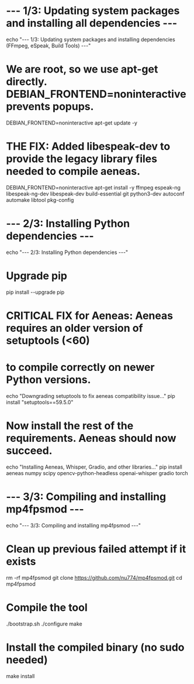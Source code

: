 # --- 1/3: Updating system packages and installing all dependencies ---
echo "--- 1/3: Updating system packages and installing dependencies (FFmpeg, eSpeak, Build Tools) ---"
# We are root, so we use apt-get directly. DEBIAN_FRONTEND=noninteractive prevents popups.
DEBIAN_FRONTEND=noninteractive apt-get update -y
# THE FIX: Added libespeak-dev to provide the legacy library files needed to compile aeneas.
DEBIAN_FRONTEND=noninteractive apt-get install -y ffmpeg espeak-ng libespeak-ng-dev libespeak-dev build-essential git python3-dev autoconf automake libtool pkg-config

# --- 2/3: Installing Python dependencies ---
echo "--- 2/3: Installing Python dependencies ---"

# Upgrade pip
pip install --upgrade pip

# CRITICAL FIX for Aeneas: Aeneas requires an older version of setuptools (<60)
# to compile correctly on newer Python versions.
echo "Downgrading setuptools to fix aeneas compatibility issue..."
pip install "setuptools==59.5.0"

# Now install the rest of the requirements. Aeneas should now succeed.
echo "Installing Aeneas, Whisper, Gradio, and other libraries..."
pip install aeneas numpy scipy opencv-python-headless openai-whisper gradio torch

# --- 3/3: Compiling and installing mp4fpsmod ---
echo "--- 3/3: Compiling and installing mp4fpsmod ---"
# Clean up previous failed attempt if it exists
rm -rf mp4fpsmod
git clone https://github.com/nu774/mp4fpsmod.git
cd mp4fpsmod

# Compile the tool
./bootstrap.sh
./configure
make

# Install the compiled binary (no sudo needed)
make install